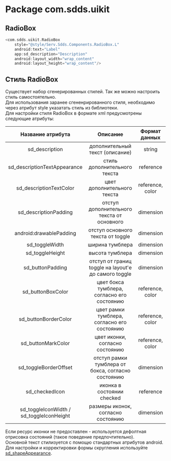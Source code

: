 # Package com.sdds.uikit

## RadioBox

```kotlin
<com.sdds.uikit.RadioBox
    style="@style/Serv.Sdds.Components.RadioBox.L"
    android:text="Label"
    app:sd_description="Description"
    android:layout_width="wrap_content"
    android:layout_height="wrap_content"/>
```

## Стиль RadioBox

Существует набор сгенерированных стилей. Так же можно настроить стиль самостоятельно.  
Для использования заранее сгененрированного стиля, необходимо через атрибут style указатать стиль из библиотеки.  
Для настройки стиля RadioBox в формате xml предусмотрены следующие атрибуты:

|Название атрибута|Описание|Формат данных|
|:-:|:-:|:-:|
|sd_description|дополнительный текст (описание)|string|
|sd_descriptionTextAppearance|стиль дополнительного текста|reference|
|sd_descriptionTextColor|цвет дополнительного текста|reference, color|
|sd_descriptionPadding|отступ дополнительного текста от основного|dimension|
|android:drawablePadding|отступ основного текста от toggle|dimension|
|sd_toggleWidth|ширина тумблера|dimension|
|sd_toggleHeight|высота тумблера|dimension|
|sd_buttonPadding|отступ от границ toggle на layout'е до самого toggle|dimension|
|sd_buttonBoxColor|цвет бокса тумблера, согласно его состоянию|reference, color|
|sd_buttonBorderColor|цвет рамки тумблера, согласно его состоянию|reference, color|
|sd_buttonMarkColor|цвет иконки, согласно состоянию|reference, color|
|sd_toggleBorderOffset|отступ рамки тумблера от бокса, согласно состоянию|dimension|
|sd_checkedIcon|иконка в состоянии checked|reference|
|sd_toggleIconWidth / sd_toggleIconHeight|размеры иконок, согласно состоянию|dimension|

Если ресурс иконки не предоставлен - используется дефолтная отрисовка состояний (такое поведение предпочтительно).  
Основной текст стилизуется с помощю стандартных атрибутов android.  
Для настройки и корректировки формы скругления используйте [sd_shapeAppearance](./ShapeAppearance.md#sd_shapeappearance).  
